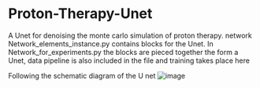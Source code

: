 # Proton-Therapy-Unet
A Unet for denoising the monte carlo simulation of proton therapy. 
network Network_elements_instance.py contains blocks for the Unet. 
In Network_for_experiments.py the blocks are pieced together the form a Unet, data pipeline is also included in the file
and training takes place here

Following the schematic diagram of the U net
![image](https://github.com/mjunaidjawaid/Proton-Therapy-Unet/assets/136933212/4dc27f5a-aa19-410e-8b1b-c60c5669515e)
